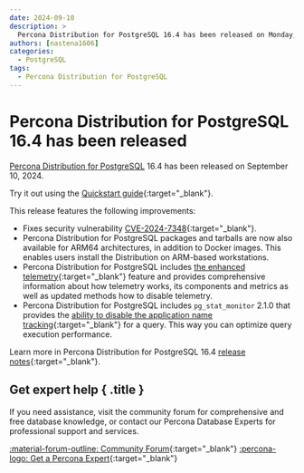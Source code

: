 ```yaml
---
date: 2024-09-10
description: >
  Percona Distribution for PostgreSQL 16.4 has been released on Monday, September 10, 2024.
authors: [nastena1606]
categories:
  - PostgreSQL
tags:
  - Percona Distribution for PostgreSQL
---
```


# Percona Distribution for PostgreSQL 16.4 has been released

<!-- more -->

[Percona Distribution for PostgreSQL](https://docs.percona.com/postgresql/16/index.html) 16.4 has been released on September 10, 2024.

Try it out using the [Quickstart guide](https://docs.percona.com/postgresql/16/installing.html){:target="_blank"}.

This release features the following improvements:

* Fixes security vulnerability [CVE-2024-7348](https://nvd.nist.gov/vuln/detail/CVE-2024-7348){:target="_blank"}.
* Percona Distribution for PostgreSQL packages and tarballs are now also available for ARM64 architectures, in addition to Docker images. This enables users install the Distribution on ARM-based workstations.
* Percona Distribution for PostgreSQL includes [the enhanced telemetry](https://docs.percona.com/postgresql/16/telemetry.html){:target="_blank"} feature and provides comprehensive information about how telemetry works, its components and metrics as well as updated methods how to disable telemetry. 
* Percona Distribution for PostgreSQL includes `pg_stat_monitor` 2.1.0 that provides the [ability to disable the application name tracking](https://docs.percona.com/pg-stat-monitor/configuration.html#pg_stat_monitorpgsm_track_application_names){:target="_blank"} for a query. This way you can optimize query execution performance.

Learn more in Percona Distribution for PostgreSQL 16.4 [release notes](https://docs.percona.com/postgresql/16/release-notes-v16.4.html){:target="_blank"}.

<div data-banner markdown>

## Get expert help { .title }

If you need assistance, visit the community forum for comprehensive and free database knowledge, or contact our Percona Database Experts for professional support and services.

<div class="actions" markdown>

[:material-forum-outline: Community Forum](https://forums.percona.com/){:target="_blank"} [:percona-logo: Get a Percona Expert](https://www.percona.com/about/contact){:target="_blank"}
</div></div>